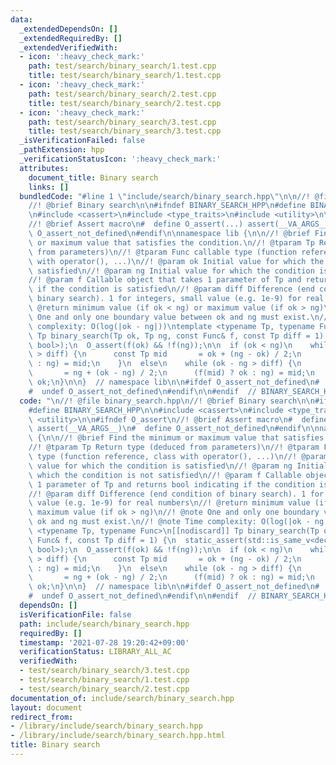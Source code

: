 ```yaml
---
data:
  _extendedDependsOn: []
  _extendedRequiredBy: []
  _extendedVerifiedWith:
  - icon: ':heavy_check_mark:'
    path: test/search/binary_search/1.test.cpp
    title: test/search/binary_search/1.test.cpp
  - icon: ':heavy_check_mark:'
    path: test/search/binary_search/2.test.cpp
    title: test/search/binary_search/2.test.cpp
  - icon: ':heavy_check_mark:'
    path: test/search/binary_search/3.test.cpp
    title: test/search/binary_search/3.test.cpp
  _isVerificationFailed: false
  _pathExtension: hpp
  _verificationStatusIcon: ':heavy_check_mark:'
  attributes:
    document_title: Binary search
    links: []
  bundledCode: "#line 1 \"include/search/binary_search.hpp\"\n\n//! @file binary_search.hpp\n\
    //! @brief Binary search\n\n#ifndef BINARY_SEARCH_HPP\n#define BINARY_SEARCH_HPP\n\
    \n#include <cassert>\n#include <type_traits>\n#include <utility>\n\n#ifndef O_assert\n\
    //! @brief Assert macro\n#  define O_assert(...) assert(__VA_ARGS__)\n#  define\
    \ O_assert_not_defined\n#endif\n\nnamespace lib {\n\n//! @brief Find the minimum\
    \ or maximum value that satisfies the condition.\n//! @tparam Tp Return type (deduced\
    \ from parameters)\n//! @tparam Func callable type (function reference, class\
    \ with operator(), ...)\n//! @param ok Initial value for which the condition is\
    \ satisfied\n//! @param ng Initial value for which the condition is not satisfied\n\
    //! @param f Callable object that takes 1 parameter of Tp and returns bool indicating\
    \ if the condition is satisfied\n//! @param diff Difference (end condition of\
    \ binary search). 1 for integers, small value (e.g. 1e-9) for real numbers\n//!\
    \ @return minimum value (if ok < ng) or maximum value (if ok > ng)\n//! @note\
    \ One and only one boundary value between ok and ng must exist.\n//! @note Time\
    \ complexity: O(log(|ok - ng|))\ntemplate <typename Tp, typename Func>\n[[nodiscard]]\
    \ Tp binary_search(Tp ok, Tp ng, const Func& f, const Tp diff = 1) {\n  static_assert(std::is_same_v<decltype(std::declval<Func>()(std::declval<Tp>())),\
    \ bool>);\n  O_assert(f(ok) && !f(ng));\n\n  if (ok < ng)\n    while (ng - ok\
    \ > diff) {\n      const Tp mid       = ok + (ng - ok) / 2;\n      (f(mid) ? ok\
    \ : ng) = mid;\n    }\n  else\n    while (ok - ng > diff) {\n      const Tp mid\
    \       = ng + (ok - ng) / 2;\n      (f(mid) ? ok : ng) = mid;\n    }\n\n  return\
    \ ok;\n}\n\n}  // namespace lib\n\n#ifdef O_assert_not_defined\n#  undef O_assert\n\
    #  undef O_assert_not_defined\n#endif\n\n#endif  // BINARY_SEARCH_HPP\n"
  code: "\n//! @file binary_search.hpp\n//! @brief Binary search\n\n#ifndef BINARY_SEARCH_HPP\n\
    #define BINARY_SEARCH_HPP\n\n#include <cassert>\n#include <type_traits>\n#include\
    \ <utility>\n\n#ifndef O_assert\n//! @brief Assert macro\n#  define O_assert(...)\
    \ assert(__VA_ARGS__)\n#  define O_assert_not_defined\n#endif\n\nnamespace lib\
    \ {\n\n//! @brief Find the minimum or maximum value that satisfies the condition.\n\
    //! @tparam Tp Return type (deduced from parameters)\n//! @tparam Func callable\
    \ type (function reference, class with operator(), ...)\n//! @param ok Initial\
    \ value for which the condition is satisfied\n//! @param ng Initial value for\
    \ which the condition is not satisfied\n//! @param f Callable object that takes\
    \ 1 parameter of Tp and returns bool indicating if the condition is satisfied\n\
    //! @param diff Difference (end condition of binary search). 1 for integers, small\
    \ value (e.g. 1e-9) for real numbers\n//! @return minimum value (if ok < ng) or\
    \ maximum value (if ok > ng)\n//! @note One and only one boundary value between\
    \ ok and ng must exist.\n//! @note Time complexity: O(log(|ok - ng|))\ntemplate\
    \ <typename Tp, typename Func>\n[[nodiscard]] Tp binary_search(Tp ok, Tp ng, const\
    \ Func& f, const Tp diff = 1) {\n  static_assert(std::is_same_v<decltype(std::declval<Func>()(std::declval<Tp>())),\
    \ bool>);\n  O_assert(f(ok) && !f(ng));\n\n  if (ok < ng)\n    while (ng - ok\
    \ > diff) {\n      const Tp mid       = ok + (ng - ok) / 2;\n      (f(mid) ? ok\
    \ : ng) = mid;\n    }\n  else\n    while (ok - ng > diff) {\n      const Tp mid\
    \       = ng + (ok - ng) / 2;\n      (f(mid) ? ok : ng) = mid;\n    }\n\n  return\
    \ ok;\n}\n\n}  // namespace lib\n\n#ifdef O_assert_not_defined\n#  undef O_assert\n\
    #  undef O_assert_not_defined\n#endif\n\n#endif  // BINARY_SEARCH_HPP\n"
  dependsOn: []
  isVerificationFile: false
  path: include/search/binary_search.hpp
  requiredBy: []
  timestamp: '2021-07-28 19:20:42+09:00'
  verificationStatus: LIBRARY_ALL_AC
  verifiedWith:
  - test/search/binary_search/3.test.cpp
  - test/search/binary_search/1.test.cpp
  - test/search/binary_search/2.test.cpp
documentation_of: include/search/binary_search.hpp
layout: document
redirect_from:
- /library/include/search/binary_search.hpp
- /library/include/search/binary_search.hpp.html
title: Binary search
---
```

